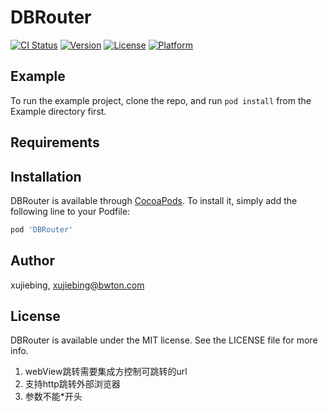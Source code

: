 # DBRouter

[![CI Status](https://img.shields.io/travis/xujiebing/DBRouter.svg?style=flat)](https://travis-ci.org/xujiebing/DBRouter)
[![Version](https://img.shields.io/cocoapods/v/DBRouter.svg?style=flat)](https://cocoapods.org/pods/DBRouter)
[![License](https://img.shields.io/cocoapods/l/DBRouter.svg?style=flat)](https://cocoapods.org/pods/DBRouter)
[![Platform](https://img.shields.io/cocoapods/p/DBRouter.svg?style=flat)](https://cocoapods.org/pods/DBRouter)

## Example

To run the example project, clone the repo, and run `pod install` from the Example directory first.

## Requirements

## Installation

DBRouter is available through [CocoaPods](https://cocoapods.org). To install
it, simply add the following line to your Podfile:

```ruby
pod 'DBRouter'
```

## Author

xujiebing, xujiebing@bwton.com

## License

DBRouter is available under the MIT license. See the LICENSE file for more info.







1. webView跳转需要集成方控制可跳转的url
2. 支持http跳转外部浏览器
3. 参数不能*开头


